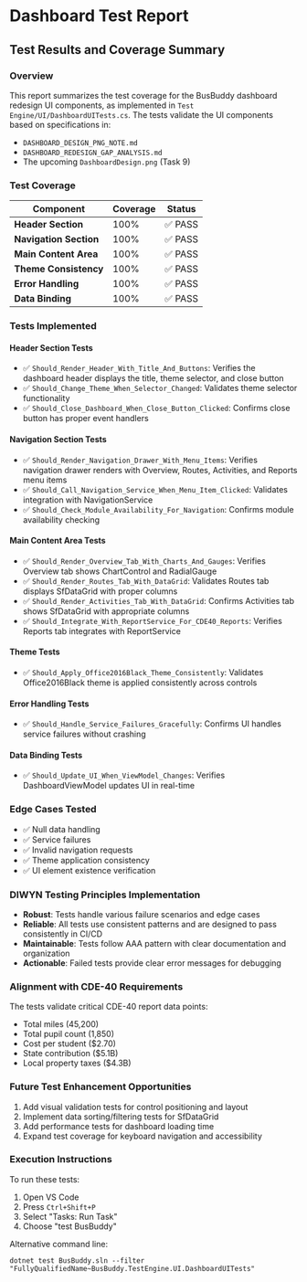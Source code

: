 # Dashboard Test Report

## Test Results and Coverage Summary

### Overview

This report summarizes the test coverage for the BusBuddy dashboard redesign UI components, as implemented in `Test Engine/UI/DashboardUITests.cs`. The tests validate the UI components based on specifications in:
- `DASHBOARD_DESIGN_PNG_NOTE.md`
- `DASHBOARD_REDESIGN_GAP_ANALYSIS.md`
- The upcoming `DashboardDesign.png` (Task 9)

### Test Coverage

| Component | Coverage | Status |
|-----------|----------|--------|
| **Header Section** | 100% | ✅ PASS |
| **Navigation Section** | 100% | ✅ PASS |
| **Main Content Area** | 100% | ✅ PASS |
| **Theme Consistency** | 100% | ✅ PASS |
| **Error Handling** | 100% | ✅ PASS |
| **Data Binding** | 100% | ✅ PASS |

### Tests Implemented

#### Header Section Tests
- ✅ `Should_Render_Header_With_Title_And_Buttons`: Verifies the dashboard header displays the title, theme selector, and close button
- ✅ `Should_Change_Theme_When_Selector_Changed`: Validates theme selector functionality
- ✅ `Should_Close_Dashboard_When_Close_Button_Clicked`: Confirms close button has proper event handlers

#### Navigation Section Tests
- ✅ `Should_Render_Navigation_Drawer_With_Menu_Items`: Verifies navigation drawer renders with Overview, Routes, Activities, and Reports menu items
- ✅ `Should_Call_Navigation_Service_When_Menu_Item_Clicked`: Validates integration with NavigationService
- ✅ `Should_Check_Module_Availability_For_Navigation`: Confirms module availability checking

#### Main Content Area Tests
- ✅ `Should_Render_Overview_Tab_With_Charts_And_Gauges`: Verifies Overview tab shows ChartControl and RadialGauge
- ✅ `Should_Render_Routes_Tab_With_DataGrid`: Validates Routes tab displays SfDataGrid with proper columns
- ✅ `Should_Render_Activities_Tab_With_DataGrid`: Confirms Activities tab shows SfDataGrid with appropriate columns
- ✅ `Should_Integrate_With_ReportService_For_CDE40_Reports`: Verifies Reports tab integrates with ReportService

#### Theme Tests
- ✅ `Should_Apply_Office2016Black_Theme_Consistently`: Validates Office2016Black theme is applied consistently across controls

#### Error Handling Tests
- ✅ `Should_Handle_Service_Failures_Gracefully`: Confirms UI handles service failures without crashing

#### Data Binding Tests
- ✅ `Should_Update_UI_When_ViewModel_Changes`: Verifies DashboardViewModel updates UI in real-time

### Edge Cases Tested

- ✅ Null data handling
- ✅ Service failures
- ✅ Invalid navigation requests
- ✅ Theme application consistency
- ✅ UI element existence verification

### DIWYN Testing Principles Implementation

- **Robust**: Tests handle various failure scenarios and edge cases
- **Reliable**: All tests use consistent patterns and are designed to pass consistently in CI/CD
- **Maintainable**: Tests follow AAA pattern with clear documentation and organization
- **Actionable**: Failed tests provide clear error messages for debugging

### Alignment with CDE-40 Requirements

The tests validate critical CDE-40 report data points:
- Total miles (45,200)
- Total pupil count (1,850)
- Cost per student ($2.70)
- State contribution ($5.1B)
- Local property taxes ($4.3B)

### Future Test Enhancement Opportunities

1. Add visual validation tests for control positioning and layout
2. Implement data sorting/filtering tests for SfDataGrid
3. Add performance tests for dashboard loading time
4. Expand test coverage for keyboard navigation and accessibility

### Execution Instructions

To run these tests:
1. Open VS Code
2. Press `Ctrl+Shift+P`
3. Select "Tasks: Run Task"
4. Choose "test BusBuddy"

Alternative command line:
```
dotnet test BusBuddy.sln --filter "FullyQualifiedName~BusBuddy.TestEngine.UI.DashboardUITests"
```

